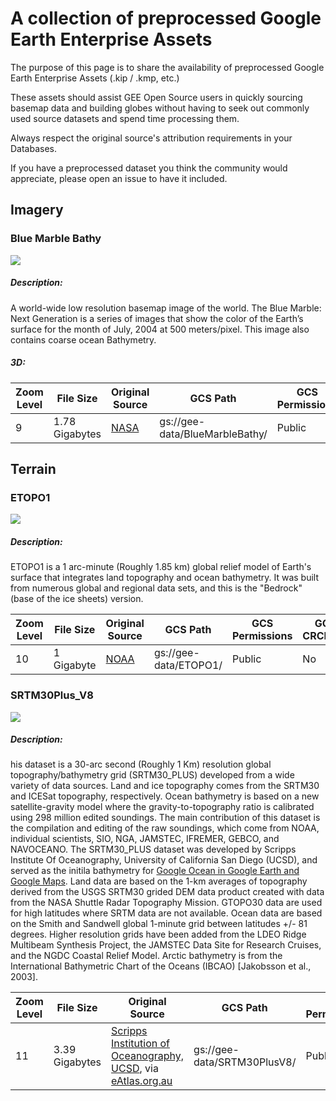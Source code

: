 # A collection of preprocessed Google Earth Enterprise Assets 

The purpose of this page is to share the availability of preprocessed Google Earth Enterprise Assets (.kip / .kmp, etc.) 

These assets should assist GEE Open Source users in quickly sourcing basemap data and building globes without having to seek out commonly used source datasets and spend time processing them. 

Always respect the original source's attribution requirements in your Databases. 

If you have a preprocessed dataset you think the community would appreciate, please open an issue to have it included.

## Imagery
### Blue Marble Bathy
![](https://storage.googleapis.com/gee-data/BlueMarbleBathy/BlueMarbleBathy-preview.png)
##### Description:
A world-wide low resolution basemap image of the world. The Blue Marble: Next Generation is a series of images that show the color of the Earth’s surface for the month of July, 2004 at 500 meters/pixel. This image also contains coarse ocean Bathymetry.
##### 3D:

| Zoom Level    | File Size     | Original Source | GCS Path | GCS Permissions | GCS CRCMOD |
| ------------- | ------------- | ----------------|----------|-----------------|-------------|
| 9             | 1.78 Gigabytes| [NASA](http://www.google.com/url?q=http%3A%2F%2Fvisibleearth.nasa.gov%2Fview.php%3Fid%3D73751&sa=D&sntz=1&usg=AFQjCNHUojZG_AaCtuCq17LsFSJ1hJzXnA)| gs://gee-data/BlueMarbleBathy/| Public| No |

## Terrain
### ETOPO1
![](https://storage.googleapis.com/gee-data/ETOPO1/ETOPO1-preview.png)
##### Description:
ETOPO1 is a 1 arc-minute (Roughly 1.85 km) global relief model of Earth's surface that integrates land topography and ocean bathymetry. It was built from numerous global and regional data sets, and this is the  "Bedrock" (base of the ice sheets) version.

| Zoom Level    | File Size     | Original Source | GCS Path | GCS Permissions | GCS CRCMOD |
| ------------- | ------------- | ----------------|----------|-----------------|-------------|
| 10            | 1 Gigabyte| [NOAA](https://www.google.com/url?q=https%3A%2F%2Fwww.ngdc.noaa.gov%2Fmgg%2Fglobal%2Fglobal.html&sa=D&sntz=1&usg=AFQjCNE0x3d9GdFR5POePdQr7iiGOFcfNQ)| gs://gee-data/ETOPO1/| Public| No |

### SRTM30Plus_V8
![](https://storage.googleapis.com/gee-data/SRTM30PlusV8/srtm30plus.png)
##### Description:
his dataset is a 30-arc second (Roughly 1 Km) resolution global topography/bathymetry grid (SRTM30_PLUS) developed from a wide variety of data sources. Land and ice topography comes from the SRTM30 and ICESat topography, respectively. Ocean bathymetry is based on a new satellite-gravity model where the gravity-to-topography ratio is calibrated using 298 million edited soundings. The main contribution of this dataset is the compilation and editing of the raw soundings, which come from NOAA, individual scientists, SIO, NGA, JAMSTEC, IFREMER, GEBCO, and NAVOCEANO.
The SRTM30_PLUS dataset was developed by Scripps Institute Of Oceanography, University of California San Diego (UCSD), and served as the initila bathymetry for [Google Ocean in Google Earth and Google Maps](https://www.google.com/url?q=https%3A%2F%2Fscripps.ucsd.edu%2Fnews%2F1871&sa=D&sntz=1&usg=AFQjCNHVh4AYWMEoq6YSrBXP2nIm_X-TOQ).
Land data are based on the 1-km averages of topography derived from the USGS SRTM30 grided DEM data product created with data from the NASA Shuttle Radar Topography Mission. GTOPO30 data are used for high latitudes where SRTM data are not available. Ocean data are based on the Smith and Sandwell global 1-minute grid between latitudes +/- 81 degrees. Higher resolution grids have been added from the LDEO Ridge Multibeam Synthesis Project, the JAMSTEC Data Site for Research Cruises, and the NGDC Coastal Relief Model. Arctic bathymetry is from the International Bathymetric Chart of the Oceans (IBCAO) [Jakobsson et al., 2003]. 

| Zoom Level    | File Size     | Original Source | GCS Path | GCS Permissions | GCS CRCMOD |
| ------------- | ------------- | ----------------|----------|-----------------|-------------|
| 11            | 3.39 Gigabytes| [Scripps Institution of Oceanography, UCSD](http://www.google.com/url?q=http%3A%2F%2Ftopex.ucsd.edu%2FWWW_html%2Fsrtm30_plus.html&sa=D&sntz=1&usg=AFQjCNEWcSk9YfA5cRLXG5jngcZPDuq9YA),  via [eAtlas.org.au](http://www.google.com/url?q=http%3A%2F%2Featlas.org.au%2Fdata%2Fuuid%2F80301676-97fb-4bdf-b06c-e961e5c0cb0b&sa=D&sntz=1&usg=AFQjCNE-LWEyAQg6_fKVspF7XHD05FR3Rg)| gs://gee-data/SRTM30PlusV8/| Public| No |

